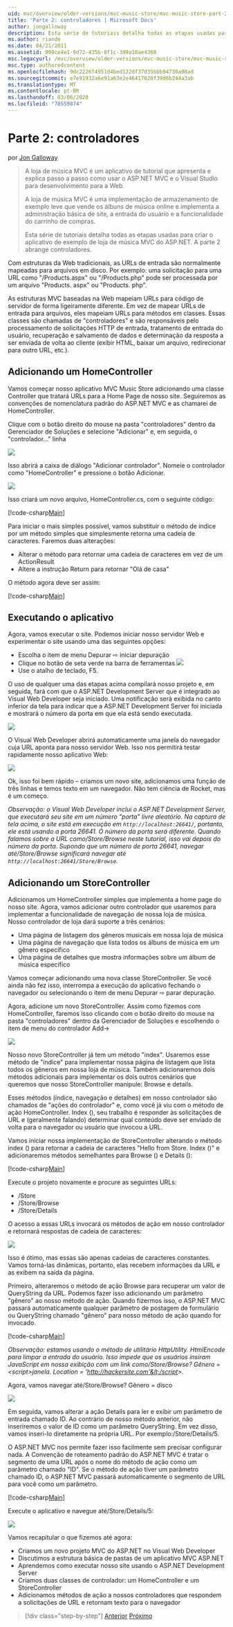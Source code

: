 ```yaml
---
uid: mvc/overview/older-versions/mvc-music-store/mvc-music-store-part-2
title: 'Parte 2: controladores | Microsoft Docs'
author: jongalloway
description: Esta série de tutoriais detalha todas as etapas usadas para criar o aplicativo de exemplo de loja de música MVC do ASP.NET. A parte 2 abrange controladores.
ms.author: riande
ms.date: 04/21/2011
ms.assetid: 998ce4e1-9d72-435b-8f1c-399a10ae4360
msc.legacyurl: /mvc/overview/older-versions/mvc-music-store/mvc-music-store-part-2
msc.type: authoredcontent
ms.openlocfilehash: 9dc2226f4951d4bed122df37d35bbb94730a00ad
ms.sourcegitcommit: e7e91932a6e91a63e2e46417626f39d6b244a3ab
ms.translationtype: MT
ms.contentlocale: pt-BR
ms.lasthandoff: 03/06/2020
ms.locfileid: "78559874"
---
```

# <a name="part-2-controllers"></a>Parte 2: controladores

por [Jon Galloway](https://github.com/jongalloway)

> A loja de música MVC é um aplicativo de tutorial que apresenta e explica passo a passo como usar o ASP.NET MVC e o Visual Studio para desenvolvimento para a Web.  
>   
> A loja de música MVC é uma implementação de armazenamento de exemplo leve que vende os álbuns de música online e implementa a administração básica de site, a entrada do usuário e a funcionalidade do carrinho de compras.  
>   
> Esta série de tutoriais detalha todas as etapas usadas para criar o aplicativo de exemplo de loja de música MVC do ASP.NET. A parte 2 abrange controladores.

Com estruturas da Web tradicionais, as URLs de entrada são normalmente mapeadas para arquivos em disco. Por exemplo: uma solicitação para uma URL como "/Products.aspx" ou "/Products.php" pode ser processada por um arquivo "Products. aspx" ou "Products. php".

As estruturas MVC baseadas na Web mapeiam URLs para código de servidor de forma ligeiramente diferente. Em vez de mapear URLs de entrada para arquivos, eles mapeiam URLs para métodos em classes. Essas classes são chamadas de "controladores" e são responsáveis pelo processamento de solicitações HTTP de entrada, tratamento de entrada do usuário, recuperação e salvamento de dados e determinação da resposta a ser enviada de volta ao cliente (exibir HTML, baixar um arquivo, redirecionar para outro URL, etc.).

## <a name="adding-a-homecontroller"></a>Adicionando um HomeController

Vamos começar nosso aplicativo MVC Music Store adicionando uma classe Controller que tratará URLs para a Home Page de nosso site. Seguiremos as convenções de nomenclatura padrão do ASP.NET MVC e as chamarei de HomeController.

Clique com o botão direito do mouse na pasta "controladores" dentro da Gerenciador de Soluções e selecione "Adicionar" e, em seguida, o "controlador..." linha

![](mvc-music-store-part-2/_static/image1.jpg)

Isso abrirá a caixa de diálogo "Adicionar controlador". Nomeie o controlador como "HomeController" e pressione o botão Adicionar.

![](mvc-music-store-part-2/_static/image1.png)

Isso criará um novo arquivo, HomeController.cs, com o seguinte código:

[!code-csharp[Main](mvc-music-store-part-2/samples/sample1.cs)]

Para iniciar o mais simples possível, vamos substituir o método de índice por um método simples que simplesmente retorna uma cadeia de caracteres. Faremos duas alterações:

- Alterar o método para retornar uma cadeia de caracteres em vez de um ActionResult
- Altere a instrução Return para retornar "Olá de casa"

O método agora deve ser assim:

[!code-csharp[Main](mvc-music-store-part-2/samples/sample2.cs)]

## <a name="running-the-application"></a>Executando o aplicativo

Agora, vamos executar o site. Podemos iniciar nosso servidor Web e experimentar o site usando uma das seguintes opções:

- Escolha o item de menu Depurar ⇨ iniciar depuração
- Clique no botão de seta verde na barra de ferramentas ![](mvc-music-store-part-2/_static/image2.jpg)
- Use o atalho de teclado, F5.

O uso de qualquer uma das etapas acima compilará nosso projeto e, em seguida, fará com que o ASP.NET Development Server que é integrado ao Visual Web Developer seja iniciado. Uma notificação será exibida no canto inferior da tela para indicar que a ASP.NET Development Server foi iniciada e mostrará o número da porta em que ela está sendo executada.

![](mvc-music-store-part-2/_static/image2.png)

O Visual Web Developer abrirá automaticamente uma janela do navegador cuja URL aponta para nosso servidor Web. Isso nos permitirá testar rapidamente nosso aplicativo Web:

![](mvc-music-store-part-2/_static/image3.png)

Ok, isso foi bem rápido – criamos um novo site, adicionamos uma função de três linhas e temos texto em um navegador. Não tem ciência de Rocket, mas é um começo.

*Observação: o Visual Web Developer inclui o ASP.NET Development Server, que executará seu site em um número "porta" livre aleatório. Na captura de tela acima, o site está em execução em `http://localhost:26641/`, portanto, ele está usando a porta 26641. O número da porta será diferente. Quando falamos sobre a URL como/Store/Browse neste tutorial, isso vai depois do número da porta. Supondo que um número de porta 26641, navegar até/Store/Browse significará navegar até `http://localhost:26641/Store/Browse`.*

## <a name="adding-a-storecontroller"></a>Adicionando um StoreController

Adicionamos um HomeController simples que implementa a home page do nosso site. Agora, vamos adicionar outro controlador que usaremos para implementar a funcionalidade de navegação de nossa loja de música. Nosso controlador de loja dará suporte a três cenários:

- Uma página de listagem dos gêneros musicais em nossa loja de música
- Uma página de navegação que lista todos os álbuns de música em um gênero específico
- Uma página de detalhes que mostra informações sobre um álbum de música específico

Vamos começar adicionando uma nova classe StoreController. Se você ainda não fez isso, interrompa a execução do aplicativo fechando o navegador ou selecionando o item de menu Depurar ⇨ parar depuração.

Agora, adicione um novo StoreController. Assim como fizemos com HomeController, faremos isso clicando com o botão direito do mouse na pasta "controladores" dentro da Gerenciador de Soluções e escolhendo o item de menu do controlador Add-&gt;

![](mvc-music-store-part-2/_static/image4.png)

Nosso novo StoreController já tem um método "index". Usaremos esse método de "índice" para implementar nossa página de listagem que lista todos os gêneros em nossa loja de música. Também adicionaremos dois métodos adicionais para implementar os dois outros cenários que queremos que nosso StoreController manipule: Browse e details.

Esses métodos (índice, navegação e detalhes) em nosso controlador são chamados de "ações do controlador" e, como você já viu com o método de ação HomeController. Index (), seu trabalho é responder às solicitações de URL e (geralmente falando) determinar qual conteúdo deve ser enviado de volta para o navegador ou usuário que invocou a URL.

Vamos iniciar nossa implementação de StoreController alterando o método index () para retornar a cadeia de caracteres "Hello from Store. Index ()" e adicionaremos métodos semelhantes para Browse () e Details ():

[!code-csharp[Main](mvc-music-store-part-2/samples/sample3.cs)]

Execute o projeto novamente e procure as seguintes URLs:

- /Store
- /Store/Browse
- /Store/Details

O acesso a essas URLs invocará os métodos de ação em nosso controlador e retornará respostas de cadeia de caracteres:

![](mvc-music-store-part-2/_static/image5.png)

Isso é ótimo, mas essas são apenas cadeias de caracteres constantes. Vamos torná-las dinâmicas, portanto, elas recebem informações da URL e as exibem na saída da página.

Primeiro, alteraremos o método de ação Browse para recuperar um valor de QueryString da URL. Podemos fazer isso adicionando um parâmetro "gênero" ao nosso método de ação. Quando fizermos isso, o ASP.NET MVC passará automaticamente qualquer parâmetro de postagem de formulário ou QueryString chamado "gênero" para nosso método de ação quando for invocado.

[!code-csharp[Main](mvc-music-store-part-2/samples/sample4.cs)]

*Observação: estamos usando o método de utilitário HttpUtility. HtmlEncode para limpar a entrada do usuário. Isso impede que os usuários insiram JavaScript em nossa exibição com um link como/Store/Browse? Gênero =&lt;script&gt;janela. Location = 'http://hackersite.com'&lt;/script&gt;.*

Agora, vamos navegar até/Store/Browse? Gênero = disco

![](mvc-music-store-part-2/_static/image6.png)

Em seguida, vamos alterar a ação Details para ler e exibir um parâmetro de entrada chamado ID. Ao contrário de nosso método anterior, não inseriremos o valor de ID como um parâmetro QueryString. Em vez disso, vamos inseri-lo diretamente na própria URL. Por exemplo:/Store/Details/5.

O ASP.NET MVC nos permite fazer isso facilmente sem precisar configurar nada. A Convenção de roteamento padrão do ASP.NET MVC é tratar o segmento de uma URL após o nome do método de ação como um parâmetro chamado "ID". Se o método de ação tiver um parâmetro chamado ID, o ASP.NET MVC passará automaticamente o segmento de URL para você como um parâmetro.

[!code-csharp[Main](mvc-music-store-part-2/samples/sample5.cs)]

Execute o aplicativo e navegue até/Store/Details/5:

![](mvc-music-store-part-2/_static/image7.png)

Vamos recapitular o que fizemos até agora:

- Criamos um novo projeto MVC do ASP.NET no Visual Web Developer
- Discutimos a estrutura básica de pastas de um aplicativo MVC ASP.NET
- Aprendemos como executar nosso site usando o ASP.NET Development Server
- Criamos duas classes de controlador: um HomeController e um StoreController
- Adicionamos métodos de ação a nossos controladores que respondem a solicitações de URL e retornam texto para o navegador

> [!div class="step-by-step"]
> [Anterior](mvc-music-store-part-1.md)
> [Próximo](mvc-music-store-part-3.md)
